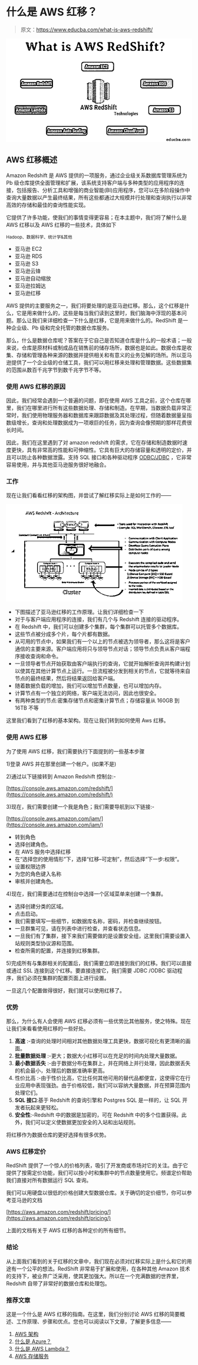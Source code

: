 # 什么是 AWS 红移？

> 原文：<https://www.educba.com/what-is-aws-redshift/>

![What is AWS RedShift](img/871e1d563b52de7ac77a89cd9010f80d.png)



## AWS 红移概述

Amazon Redshift 是 AWS 提供的一项服务，通过企业级关系数据库管理系统为 Pb 级仓库提供全面管理和扩展，该系统支持客户端与多种类型的应用程序的连接，包括报告、分析工具和增强的商业智能(BI)应用程序，您可以在多阶段操作中查询大量数据以产生最终结果，所有这些都通过大规模并行处理和查询执行以非常高效的存储和最佳的查询性能实现。

它提供了许多功能，使我们的事情变得更容易；在本主题中，我们将了解什么是 AWS 红移以及 AWS 红移的一些技术，具体如下

<small>Hadoop、数据科学、统计学&其他</small>

*   亚马逊 EC2
*   亚马逊 RDS
*   亚马逊 S3
*   亚马逊云锋
*   亚马逊自动缩放
*   亚马逊拉姆达
*   亚马逊红移

AWS 提供的主要服务之一，我们将要处理的是亚马逊红移。那么，这个红移是什么，它是用来做什么的，这些是每当我们读到这里时，我们脑海中浮现的基本问题。那么让我们来详细检查一下什么是红移，它是用来做什么的。RedShift 是一种企业级、Pb 级和完全托管的数据仓库服务。

那么，什么是数据仓库呢？答案在于它自己是否知道仓库是什么的一般术语；一般来说，仓库是原材料或制成品在销售前的储存场所，数据也是如此。数据仓库是收集、存储和管理各种来源的数据并提供相关和有意义的业务见解的场所。所以亚马逊提供了一个企业级的仓储工具，我们可以用红移来处理和管理数据。这些数据集的范围从数百千兆字节到数千兆字节不等。

### 使用 AWS 红移的原因

因此，我们经常会遇到一个普遍的问题，即在使用 AWS 工具之前，这个仓库在哪里，我们在哪里进行所有这些数据处理、存储和制造。在早期，当数据负载非常正常时，我们使用物理服务器和数据库来跟踪数据及其处理过程，但随着数据量呈指数级增长，查询和处理数据成为一项艰巨的任务，因为查询会像预期的那样花费很长时间。

因此，我们在这里遇到了对 amazon redshift 的需求，它在存储和制造数据时速度更快，具有非常高的性能和可伸缩性。它具有巨大的存储容量和透明的定价，并且可以防止各种数据泄露。支持 SQL 接口和各种驱动程序 [ODBC/JDBC](https://www.educba.com/jdbc-vs-odbc/) ，它非常容易使用，并与其他亚马逊服务很好地融合。

### 工作

现在让我们看看红移的架构图，并尝试了解红移实际上是如何工作的——

![aws redshift architecture ](img/c3a136051a0956d249c078ea51bef52d.png)



*   下图描述了亚马逊红移的工作原理。让我们详细检查一下
*   对于与客户端应用程序的连接，我们有几个与 Redshift 连接的驱动程序。
*   在 Redshift 中，我们可以创建多个集群，每个集群可以托管多个数据库。
*   这些节点被分成多个片，每个片都有数据。
*   从可用的节点中，如果我们有一个以上的节点被选为领导者，那么这将是客户通信的主要来源。客户端应用将只与领导节点对话；领导节点负责从客户端程序接收查询和命令。
*   一旦领导者节点开始获取由客户端执行的查询，它就开始解析查询并构建计划以使其在其他计算节点上运行。一旦流程被分发到相关的节点，它就等待来自节点的最终结果，然后将结果返回给客户端。
*   随着数据负载的增加，我们可以增加节点数量，也可以增加内存。
*   计算节点有一个独立的网络，客户端无法访问，因此也很安全。
*   有两种类型的节点:密集存储节点和密集计算节点；存储容量从 160GB 到 16TB 不等

这里我们看到了红移的基本架构。现在让我们转到如何使用 Aws 红移。

### 使用 AWS 红移

为了使用 AWS 红移，我们需要执行下面提到的一些基本步骤

1)登录 AWS 并在那里创建一个帐户。(如果不是)

2)通过以下链接转到 Amazon Redshift 控制台:-

[https://console.aws.amazon.com/redshift/](https://console.aws.amazon.com/redshift/)

3)现在，我们需要创建一个我是角色；我们需要导航到以下链接:-

[https://console.aws.amazon.com/iam/](https://console.aws.amazon.com/iam/)

*   转到角色
*   选择创建角色。
*   在 AWS 服务中选择红移
*   在“选择您的使用情形”下，选择“红移–可定制”，然后选择“下一步:权限”。
*   设置权限边界
*   为您的角色键入名称
*   审核并创建角色。

4)现在，我们需要通过在控制台中选择一个区域菜单来创建一个集群。

*   选择创建分类的区域。
*   点击启动。
*   我们需要填写一些细节，如数据库名称，密码，并检查继续按钮。
*   一旦群集可见，请在列表中进行检查，并查看状态信息。
*   一旦我们有了集群，接下来我们需要做的是设置安全组，这里我们需要设置入站规则类型协议源和范围。
*   检查所需的配置，并连接到红移集群。

5)完成所有与集群相关的配置后，我们需要立即连接到我们的红移。我们可以直接或通过 SSL 连接到这个红移。要直接连接它，我们需要 JDBC /ODBC 驱动程序，我们必须在集群的配置页面上进行设置。

一旦这几个配置做得很好，我们就可以使用红移了。

### 优势

那么，为什么有人会使用 AWS 红移必须有一些优势比其他服务，使之特殊。现在让我们来看看使用红移的一些好处。

1.  **高速** :-查询的处理时间相对其他数据处理工具更快，数据可视化有更清晰的画面。
2.  **批量数据处理** :-更大；数据大小红移可以在充足的时间内处理大量数据。
3.  **最小数据丢失** :-由于数据分布在集群上，并在网络上并行处理，因此数据丢失的机会最小，处理后的数据准确率更高。
4.  性价比高 :-由于性价比高，它比任何其他可用的替代品都便宜，这使得它在行业应用中表现强劲。由于价格较低，我们可以容纳大量数据，并在预算范围内处理它们。
5.  **SQL 接口**:基于 Redshift 的查询引擎和 Postgres SQL 是一样的，让 SQL 开发者玩起来更轻松。
6.  **安全性**:-Redshift 中的数据是加密的，可在 Redshift 中的多个位置获得。此外，我们可以定义使数据更加安全的入站和出站规则。

将红移作为数据仓库的更好选择有很多优势。

### AWS 红移定价

RedShift 提供了一个惊人的价格列表，吸引了开发商或市场对它的关注。由于它提供了按需定价功能，我们可以按小时和集群中的节点数量使用它。频谱定价帮助我们直接对所有数据运行 SQL 查询。

我们可以用硬盘以很低的价格创建大型数据仓库。关于确切的定价细节，你可以参考亚马逊的文档

[https://aws.amazon.com/redshift/pricing/](https://aws.amazon.com/redshift/pricing/)

上面的文档有关于 AWS 红移的各种定价的所有细节。

### 结论

从上面我们看到的关于红移的文章中，我们现在必须对红移实际上是什么和它的用途有一个公平的想法。RedShift 非常易于扩展和使用，在各种其他 Amazon 技术的支持下，被业界广泛采用，使其更加强大。所以在一个充满数据的世界里，Redshift 自带了非常好的数据仓库和处理包。

### 推荐文章

这是一个什么是 AWS 红移的指南。在这里，我们分别讨论 AWS 红移的简要概述、工作原理、步骤和优点。您也可以阅读以下文章，了解更多信息——

1.  [AWS 架构](https://www.educba.com/aws-architecture/)
2.  [什么是 Azure？](https://www.educba.com/what-is-azure/)
3.  [什么是 AWS Lambda？](https://www.educba.com/what-is-aws-lambda/)
4.  [AWS 存储服务](https://www.educba.com/aws-storage-services/)






